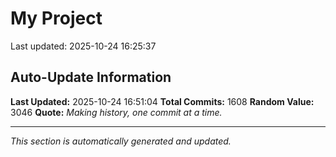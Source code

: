 # My Project


Last updated: 2025-10-24 16:25:37















































































































































































































































































































































































































































































































































































































































































































































































































































































































































































































































































































































































































































































































































































































































































































































































































































































































































































































































































































































































































































































## Auto-Update Information

**Last Updated:** 2025-10-24 16:51:04
**Total Commits:** 1608
**Random Value:** 3046
**Quote:** _Making history, one commit at a time._

---
_This section is automatically generated and updated._